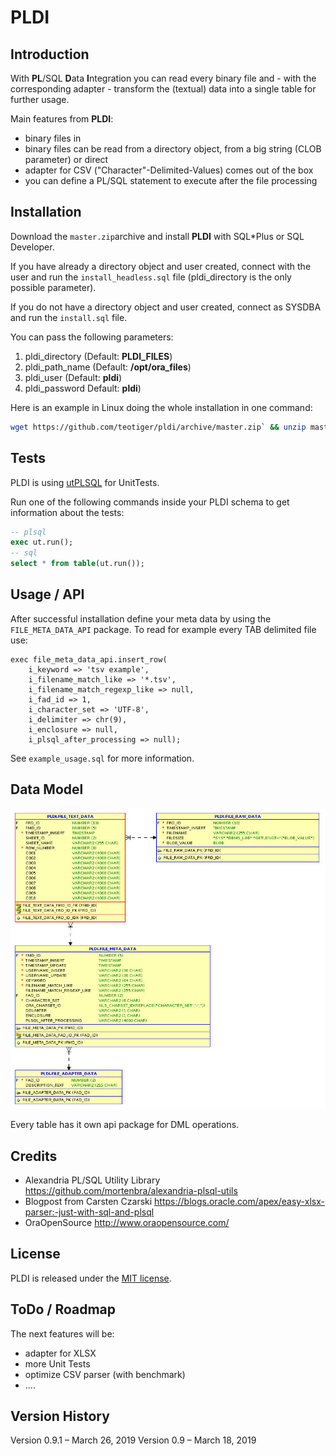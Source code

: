 # PLDI

## Introduction

With **PL**/SQL **D**ata **I**ntegration you can read every binary file and - with the corresponding adapter - transform the (textual) data into a single table for further usage.

Main features from **PLDI**:

- binary files in 
- binary files can be read from a directory object, from a big string (CLOB parameter) or direct
- adapter for CSV ("Character"-Delimited-Values) comes out of the box
- you can define a PL/SQL statement to execute after the file processing



## Installation

Download the `master.zip`archive and install **PLDI** with SQL*Plus or SQL Developer.

If you have already a directory object and user created, connect with the user and run the `install_headless.sql` file (pldi_directory is the only possible parameter).

If you do not have  a directory object and user created, connect as SYSDBA and run the `install.sql` file.

You can pass the following parameters:

1. pldi_directory (Default: **PLDI_FILES**)
2. pldi_path_name (Default: **/opt/ora_files**)
3. pldi_user (Default: **pldi**)
4. pldi_password Default: **pldi**)

Here is an example in Linux doing the whole installation in one command:

```bash
wget https://github.com/teotiger/pldi/archive/master.zip` && unzip master.zip && cd pldi-master && sqlplus "sys/supersecretpassword@localhost as sysdba" @install.sql
```

## Tests

PLDI is using [utPLSQL](https://github.com/utPLSQL/utPLSQL) for UnitTests.

Run one of the following commands inside your PLDI schema to get information about the tests:

```sql
-- plsql
exec ut.run();
-- sql
select * from table(ut.run());
```

## Usage / API

After successful installation define your meta data by using the `FILE_META_DATA_API` package. To read for example every TAB delimited file use:
```plsql
exec file_meta_data_api.insert_row(
    i_keyword => 'tsv example',
    i_filename_match_like => '*.tsv',
    i_filename_match_regexp_like => null,
    i_fad_id => 1,
    i_character_set => 'UTF-8',
    i_delimiter => chr(9),
    i_enclosure => null,
    i_plsql_after_processing => null);
```

See `example_usage.sql` for more information.

## Data Model

![Data Model](images/data_model_pldi.jpg)

Every table has it own api package for DML operations.

## Credits

- Alexandria PL/SQL Utility Library https://github.com/mortenbra/alexandria-plsql-utils
- Blogpost from Carsten Czarski https://blogs.oracle.com/apex/easy-xlsx-parser:-just-with-sql-and-plsql
- OraOpenSource http://www.oraopensource.com/

## License

PLDI is released under the [MIT license](https://github.com/teotiger/pldi/blob/master/license.txt).

## ToDo / Roadmap

The next features will be: 
- adapter for XLSX
- more Unit Tests
- optimize CSV parser (with benchmark)
- ....

## Version History

Version 0.9.1 – March 26, 2019
Version 0.9 – March 18, 2019
